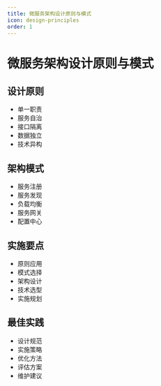 ```yaml
---
title: 微服务架构设计原则与模式
icon: design-principles
order: 1
---
```


# 微服务架构设计原则与模式

## 设计原则
- 单一职责
- 服务自治
- 接口隔离
- 数据独立
- 技术异构

## 架构模式
- 服务注册
- 服务发现
- 负载均衡
- 服务网关
- 配置中心

## 实施要点
- 原则应用
- 模式选择
- 架构设计
- 技术选型
- 实施规划

## 最佳实践
- 设计规范
- 实施策略
- 优化方法
- 评估方案
- 维护建议
